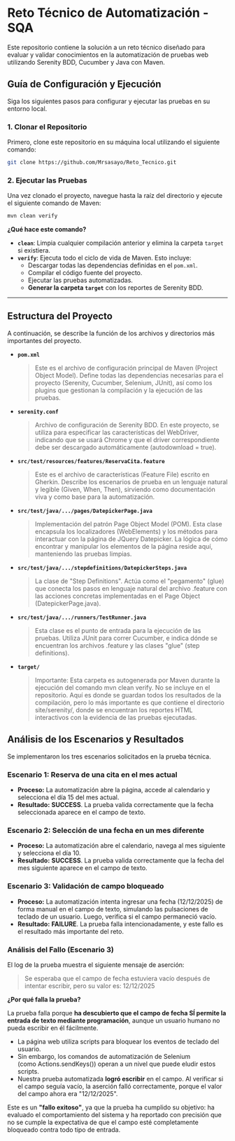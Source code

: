 # Reto Técnico de Automatización - SQA

Este repositorio contiene la solución a un reto técnico diseñado para evaluar y validar conocimientos en la automatización de pruebas web utilizando Serenity BDD, Cucumber y Java con Maven.

## Guía de Configuración y Ejecución

Siga los siguientes pasos para configurar y ejecutar las pruebas en su entorno local.

### 1. Clonar el Repositorio

Primero, clone este repositorio en su máquina local utilizando el siguiente comando:

```bash
git clone https://github.com/Mrsasayo/Reto_Tecnico.git

```

### 2. Ejecutar las Pruebas

Una vez clonado el proyecto, navegue hasta la raíz del directorio y ejecute el siguiente comando de Maven:

```bash
mvn clean verify

```

**¿Qué hace este comando?**

- **`clean`**: Limpia cualquier compilación anterior y elimina la carpeta `target` si existiera.
- **`verify`**: Ejecuta todo el ciclo de vida de Maven. Esto incluye:
    - Descargar todas las dependencias definidas en el `pom.xml`.
    - Compilar el código fuente del proyecto.
    - Ejecutar las pruebas automatizadas.
    - **Generar la carpeta `target`** con los reportes de Serenity BDD.

---

## Estructura del Proyecto

A continuación, se describe la función de los archivos y directorios más importantes del proyecto.

- **`pom.xml`**
    
    > Este es el archivo de configuración principal de Maven (Project Object Model). Define todas las dependencias necesarias para el proyecto (Serenity, Cucumber, Selenium, JUnit), así como los plugins que gestionan la compilación y la ejecución de las pruebas.
    > 
- **`serenity.conf`**
    
    > Archivo de configuración de Serenity BDD. En este proyecto, se utiliza para especificar las características del WebDriver, indicando que se usará Chrome y que el driver correspondiente debe ser descargado automáticamente (autodownload = true).
    > 
- **`src/test/resources/features/ReservaCita.feature`**
    
    > Este es el archivo de características (Feature File) escrito en Gherkin. Describe los escenarios de prueba en un lenguaje natural y legible (Given, When, Then), sirviendo como documentación viva y como base para la automatización.
    > 
- **`src/test/java/.../pages/DatepickerPage.java`**
    
    > Implementación del patrón Page Object Model (POM). Esta clase encapsula los localizadores (WebElements) y los métodos para interactuar con la página de JQuery Datepicker. La lógica de cómo encontrar y manipular los elementos de la página reside aquí, manteniendo las pruebas limpias.
    > 
- **`src/test/java/.../stepdefinitions/DatepickerSteps.java`**
    
    > La clase de "Step Definitions". Actúa como el "pegamento" (glue) que conecta los pasos en lenguaje natural del archivo .feature con las acciones concretas implementadas en el Page Object (DatepickerPage.java).
    > 
- **`src/test/java/.../runners/TestRunner.java`**
    
    > Esta clase es el punto de entrada para la ejecución de las pruebas. Utiliza JUnit para correr Cucumber, e indica dónde se encuentran los archivos .feature y las clases "glue" (step definitions).
    > 
- **`target/`**
    
    > Importante: Esta carpeta es autogenerada por Maven durante la ejecución del comando mvn clean verify. No se incluye en el repositorio. Aquí es donde se guardan todos los resultados de la compilación, pero lo más importante es que contiene el directorio site/serenity/, donde se encuentran los reportes HTML interactivos con la evidencia de las pruebas ejecutadas.
    >

## Análisis de los Escenarios y Resultados

Se implementaron los tres escenarios solicitados en la prueba técnica.

### Escenario 1: Reserva de una cita en el mes actual

- **Proceso:** La automatización abre la página, accede al calendario y selecciona el día 15 del mes actual.
- **Resultado:** **SUCCESS**. La prueba valida correctamente que la fecha seleccionada aparece en el campo de texto.

### Escenario 2: Selección de una fecha en un mes diferente

- **Proceso:** La automatización abre el calendario, navega al mes siguiente y selecciona el día 10.
- **Resultado:** **SUCCESS**. La prueba valida correctamente que la fecha del mes siguiente aparece en el campo de texto.

### Escenario 3: Validación de campo bloqueado

- **Proceso:** La automatización intenta ingresar una fecha (12/12/2025) de forma manual en el campo de texto, simulando las pulsaciones de teclado de un usuario. Luego, verifica si el campo permaneció vacío.
- **Resultado:** **FAILURE**. La prueba falla intencionadamente, y este fallo es el resultado más importante del reto.

### Análisis del Fallo (Escenario 3)

El log de la prueba muestra el siguiente mensaje de aserción:

> Se esperaba que el campo de fecha estuviera vacío después de intentar escribir, pero su valor es: 12/12/2025
> 

**¿Por qué falla la prueba?**

La prueba falla porque **ha descubierto que el campo de fecha SÍ permite la entrada de texto mediante programación**, aunque un usuario humano no pueda escribir en él fácilmente.

- La página web utiliza scripts para bloquear los eventos de teclado del usuario.
- Sin embargo, los comandos de automatización de Selenium (como Actions.sendKeys()) operan a un nivel que puede eludir estos scripts.
- Nuestra prueba automatizada **logró escribir** en el campo. Al verificar si el campo seguía vacío, la aserción falló correctamente, porque el valor del campo ahora era "12/12/2025".

Este es un **"fallo exitoso"**, ya que la prueba ha cumplido su objetivo: ha evaluado el comportamiento del sistema y ha reportado con precisión que no se cumple la expectativa de que el campo esté completamente bloqueado contra todo tipo de entrada.